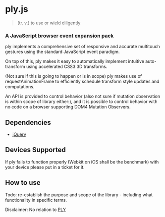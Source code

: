 ply.js
======

> (tr. v.) to use or wield diligently

### A JavaScript browser event expansion pack

ply implements a comprehensive set of responsive and accurate multitouch gestures using the standard JavaScript event paradigm.

On top of this, ply makes it easy to automatically implement intuitive auto-transform using accelerated CSS3 3D transforms.

(Not sure if this is going to happen or is in scope) ply makes use of requestAnimationFrame to efficiently schedule transform style updates and computations.

An API is provided to control behavior (also not sure if mutation observation is within scope of library either:), and it is possible to control behavior with no code on a browser supporting DOM4 Mutation Observers. 

## Dependencies

- [jQuery](http://jquery.com/) 

## Devices Supported

If ply fails to function properly (Webkit on iOS shall be the benchmark) with your device please put in a ticket for it.

## How to use

Todo: re-establish the purpose and scope of the library - including what functionality in specific terms.



Disclaimer: No relation to [PLY](http://www.dabeaz.com/ply/) 